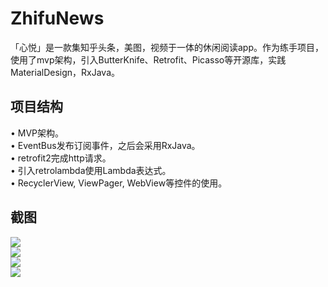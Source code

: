 # ZhifuNews
「心悦」是一款集知乎头条，美图，视频于一体的休闲阅读app。作为练手项目，使用了mvp架构，引入ButterKnife、Retrofit、Picasso等开源库，实践MaterialDesign，RxJava。
## 项目结构
•	MVP架构。<Br>
•	EventBus发布订阅事件，之后会采用RxJava。<Br>
•	retrofit2完成http请求。<Br>
•	引入retrolambda使用Lambda表达式。<Br>
•	RecyclerView, ViewPager, WebView等控件的使用。<Br>
## 截图
![](https://github.com/homcin/ZhifuNews/blob/master/img/1.png=100)  
![](https://github.com/homcin/ZhifuNews/blob/master/img/2.png)  
![](https://github.com/homcin/ZhifuNews/blob/master/img/3.png)  
![](https://github.com/homcin/ZhifuNews/blob/master/img/4.png)  
